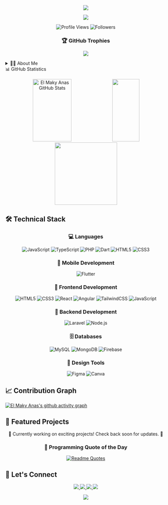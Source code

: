 <!-- Header Animation -->
<p align="center">
  <img src="https://capsule-render.vercel.app/api?type=waving&color=0:EEFF00,100:a82da8&height=200&section=header&text=El%20Maky%20Anas&fontSize=55&animation=fadeIn&fontAlignY=38&desc=Full%20Stack%20Developer%20|%20Mobile%20Developer%20|%20UI/UX%20Designer&descAlignY=55&descAlign=50"/>
</p>

<!-- Animated Greeting -->
<div align="center">
  <img src="https://readme-typing-svg.herokuapp.com/?lines=WWelcome+to+my+Digital+Space!;BuildBBuilding+Beautiful+%26+Functional+Apps;Designing+Seamless+User+Experiences&center=true&size=27&color=a82da8">
</div>

<!-- Profile Views and GitHub followers -->
<p align="center">
  <img src="https://komarev.com/ghpvc/?username=anaselmakyy&style=for-the-badge&color=a82da8" alt="Profile Views">
  <img src="https://img.shields.io/github/followers/anaselmakyy?style=for-the-badge&color=a82da8" alt="Followers">
</p>

<!-- GitHub Trophies -->
<div align="center">
  
  ### 🏆 GitHub Trophies
  ![](https://github-profile-trophy.vercel.app/?username=anaselmakyy&theme=radical&no-frame=true&no-bg=false&margin-w=4&margin-h=4)
</div>

<!-- About Me Section -->
<details>
<summary>👨‍💻 About Me</summary>
<br>
<p>
  I'm a passionate Full Stack Developer, Mobile Developer, and UI/UX Designer with a keen eye for detail and a love for creating seamless user experiences. I specialize in building robust web applications and beautiful mobile apps while ensuring excellent user interface design.
</p>

- 🔭 I'm currently working on innovative web and mobile solutions
- 🌱 I'm constantly learning and staying up-to-date with the latest technologies
- 👯 I'm looking to collaborate on interesting projects
- 💬 Ask me about Full Stack Development, Mobile Development, or UI/UX Design
</details>

<!-- GitHub Stats -->
<div>
<summary>📊 GitHub Statistics</summary>
<br>
<div align="center">
  <img width="49%" height="195px" src="https://github-readme-stats-sigma-five.vercel.app/api?username=anaselmakyy&show_icons=true&count_private=true&hide_border=true&title_color=a82da8&icon_color=a82da8&text_color=c9d1d9&bg_color=0d1117" alt="El Maky Anas GitHub Stats" /> 
  <img width="41%" height="195px" src="https://github-readme-stats-sigma-five.vercel.app/api/top-langs/?username=anaselmakyy&layout=compact&hide_border=true&title_color=a82da8&text_color=c9d1d9&bg_color=0d1117" />
</div>

<div align="center">
  <img height="195px" src="https://github-readme-streak-stats.herokuapp.com/?user=anaselmakyy&theme=radical&hide_border=true&background=0D1117&stroke=a82da8&ring=a82da8&fire=EEFF00&currStreakLabel=a82da8"/>
</div>
</div>

<!-- Skills Section -->
## 🛠️ Technical Stack
<div align="center">

### 💻 Languages
![JavaScript](https://img.shields.io/badge/JavaScript-F7DF1E?style=for-the-badge&logo=javascript&logoColor=black)
![TypeScript](https://img.shields.io/badge/TypeScript-007ACC?style=for-the-badge&logo=typescript&logoColor=white)
![PHP](https://img.shields.io/badge/PHP-777BB4?style=for-the-badge&logo=php&logoColor=white)
![Dart](https://img.shields.io/badge/Dart-0175C2?style=for-the-badge&logo=dart&logoColor=white)
![HTML5](https://img.shields.io/badge/HTML5-E34F26?style=for-the-badge&logo=html5&logoColor=white)
![CSS3](https://img.shields.io/badge/CSS3-1572B6?style=for-the-badge&logo=css3&logoColor=white)

### 📱 Mobile Development
![Flutter](https://img.shields.io/badge/Flutter-02569B?style=for-the-badge&logo=flutter&logoColor=white)

### 🎨 Frontend Development
![HTML5](https://img.shields.io/badge/HTML5-E34F26?style=for-the-badge&logo=html5&logoColor=white)
![CSS3](https://img.shields.io/badge/CSS3-1572B6?style=for-the-badge&logo=css3&logoColor=white)
![React](https://img.shields.io/badge/React-20232A?style=for-the-badge&logo=react&logoColor=61DAFB)
![Angular](https://img.shields.io/badge/Angular-DD0031?style=for-the-badge&logo=angular&logoColor=white)
![TailwindCSS](https://img.shields.io/badge/Tailwind_CSS-38B2AC?style=for-the-badge&logo=tailwind-css&logoColor=white)
![JavaScript](https://img.shields.io/badge/JavaScript-F7DF1E?style=for-the-badge&logo=javascript&logoColor=black)

### 🔧 Backend Development
![Laravel](https://img.shields.io/badge/Laravel-FF2D20?style=for-the-badge&logo=laravel&logoColor=white)
![Node.js](https://img.shields.io/badge/Node.js-339933?style=for-the-badge&logo=node.js&logoColor=white)

### 🗄️ Databases
![MySQL](https://img.shields.io/badge/MySQL-005C84?style=for-the-badge&logo=mysql&logoColor=white)
![MongoDB](https://img.shields.io/badge/MongoDB-4EA94B?style=for-the-badge&logo=mongodb&logoColor=white)
![Firebase](https://img.shields.io/badge/Firebase-FFCA28?style=for-the-badge&logo=firebase&logoColor=black)

### 🎨 Design Tools
![Figma](https://img.shields.io/badge/Figma-F24E1E?style=for-the-badge&logo=figma&logoColor=white)
![Canva](https://img.shields.io/badge/Canva-%2300C4CC.svg?&style=for-the-badge&logo=Canva&logoColor=white)
</div>

<!-- Activity Graph -->
## 📈 Contribution Graph
[![El Maky Anas's github activity graph](https://github-readme-activity-graph.vercel.app/graph?username=anaselmakyy&theme=react-dark&hide_border=true&area=true)](https://github.com/anaselmakyy)

<!-- Featured Projects -->
## 🚀 Featured Projects
<div align="center">
  <p>🚧 Currently working on exciting projects! Check back soon for updates. 🚧</p>
</div>

<!-- Coding Quote -->
<div align="center">
  
  ### 💭 Programming Quote of the Day
  [![Readme Quotes](https://quotes-github-readme.vercel.app/api?type=horizontal&theme=dark)](https://github.com/piyushsuthar/github-readme-quotes)
</div>



<!-- Connect Section -->
## 🤝 Let's Connect
<div align="center">
  <a href="https://www.linkedin.com/in/anas-el-maky-360257262/">
    <img src="https://img.shields.io/badge/LinkedIn-0077B5?style=for-the-badge&logo=linkedin&logoColor=white" />
  </a>
  <a href="https://twitter.com/anaselmakyy">
    <img src="https://img.shields.io/badge/Twitter-1DA1F2?style=for-the-badge&logo=twitter&logoColor=white" />
  </a>
  <a href="mailto:anasmakyy@gmail.com">
    <img src="https://img.shields.io/badge/Email-D14836?style=for-the-badge&logo=gmail&logoColor=white" />
  </a>
  <a href="https://anaselmakyy.dev">
    <img src="https://img.shields.io/badge/Portfolio-000000?style=for-the-badge&logo=About.me&logoColor=white" />
  </a>
</div>

<!-- Footer -->
<p align="center">
  <img src="https://capsule-render.vercel.app/api?type=waving&color=0:EEFF00,100:a82da8&height=100&section=footer"/>
</p>
